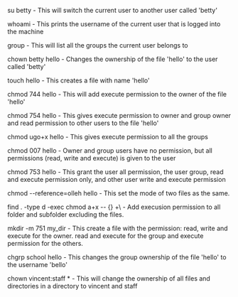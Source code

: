su betty - This will switch the current user to another user called 'betty'

whoami - This prints the username of the current user that is logged into the machine

group - This will list all the groups the current user belongs to

chown betty hello - Changes the ownership of the file 'hello' to the user called 'betty'

touch hello - This creates a file with name 'hello'

chmod 744 hello - This will add execute permission to the owner of the file 'hello'

chmod 754 hello - This gives execute permission to owner and group owner and read permission to other users to the file 'hello'

chmod ugo+x hello - This gives execute permission to all the groups

chmod 007 hello - Owner and group users have no permission, but all permissions (read, write and execute) is given to the user

chmod 753 hello - This grant the user all permission, the user group, read and execute permission only, and other user write and execute permission

chmod --reference=olleh hello - This set the mode of two files as the same. 

find . -type d -exec chmod a+x -- {} +\ - Add execusion permission to all folder and subfolder excluding the files. 

mkdir -m 751 my_dir - This create a file with the permission: read, write and execute for the owner. read and execute for the group and execute permission for the others.

chgrp school hello - This changes the group ownership of the file 'hello' to the username 'bello'

chown vincent:staff * - This will change the ownership of all files and directories  in a directory to vincent and staff
